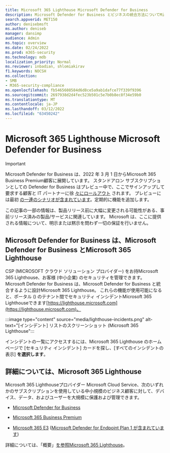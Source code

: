 ```yaml
---
title: Microsoft 365 Lighthouse Microsoft Defender for Business
description: Microsoft Defender for Business とビジネスの統合方法についてMicrosoft 365 Lighthouse
search.appverid: MET150
author: denisebmsft
ms.author: deniseb
manager: dansimp
audience: Admin
ms.topic: overview
ms.date: 02/24/2022
ms.prod: m365-security
ms.technology: mdb
localization_priority: Normal
ms.reviewer: inbadian, shlomiakirav
f1.keywords: NOCSH
ms.collection:
- SMB
- M365-security-compliance
ms.openlocfilehash: fb5465608584d6d8ce5a9ab1dafce77f339f9396
ms.sourcegitcommit: 2697938d2d4fec523b501c5e7b0b8ec8f34e59b0
ms.translationtype: MT
ms.contentlocale: ja-JP
ms.lasthandoff: 03/12/2022
ms.locfileid: "63450242"
---
```

# <a name="microsoft-365-lighthouse-and-microsoft-defender-for-business"></a>Microsoft 365 Lighthouse Microsoft Defender for Business

> [!IMPORTANT]
> Microsoft Defender for Business は、2022 年 3 月 1 日からMicrosoft 365 Business Premium顧客に展開しています。[](../../business-premium/index.md) スタンドアロン サブスクリプションとしての Defender for Business はプレビュー中で、ここでサインアップして要求する顧客と IT パートナーに徐 [々にロールアウト](https://aka.ms/mdb-preview) されます。 プレビューには最初 [の一連のシナリオが含まれています](mdb-tutorials.md#try-these-preview-scenarios)。定期的に機能を追加します。
> 
> この記事の一部の情報は、製品リリース前に大幅に変更される可能性がある、事前リリース済みの製品/サービスに関連しています。 Microsoft は、ここに提供される情報について、明示または黙示を問わず一切の保証を行いません。 

## <a name="microsoft-defender-for-business-integrates-with-microsoft-365-lighthouse"></a>Microsoft Defender for Business は、Microsoft Defender for Business とMicrosoft 365 Lighthouse

CSP (MICROSOFT クラウド ソリューション プロバイダー) をお持Microsoft 365 Lighthouse、お客様 (中小企業) のセキュリティ[](../../lighthouse/m365-lighthouse-overview.md)を管理できます。 Microsoft Defender for Business は、Microsoft Defender for Business と統合するように設計Microsoft 365 Lighthouse。 これらの機能が使用可能になると、ポータル () のテナント間でセキュリティ インシデントMicrosoft 365 Lighthouseできます[https://lighthouse.microsoft.com](https://lighthouse.microsoft.com)。 

:::image type="content" source="media/lighthouse-incidents.png" alt-text="[インシデント] リストのスクリーンショット (Microsoft 365 Lighthouse":::

インシデントの一覧にアクセスするには、Microsoft 365 Lighthouse のホーム ページで [セキュリティ インシデント] カードを探し、[すべてのインシデントの表示] **を選択します**。

## <a name="learn-more-about-microsoft-365-lighthouse"></a>詳細については、Microsoft 365 Lighthouse

Microsoft 365 Lighthouseプロバイダー Microsoft Cloud Service、次のいずれかのサブスクリプションを使用している中小規模のビジネス顧客に対して、デバイス、データ、およびユーザーを大規模に保護および管理できます。

- [Microsoft Defender for Business](mdb-overview.md)

- [Microsoft 365 Business Premium](../../admin/admin-overview/what-is-microsoft-365.md)

- [Microsoft 365 E3](../../enterprise/microsoft-365-overview.md) ([Microsoft Defender for Endpoint Plan 1 が含まれています](../defender-endpoint/defender-endpoint-plan-1.md))

詳細については、「概要」[を参照Microsoft 365 Lighthouse](../../lighthouse/m365-lighthouse-overview.md)。